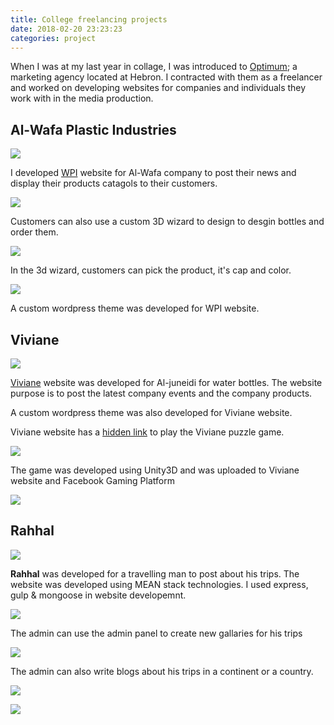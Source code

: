 ```yaml
---
title: College freelancing projects
date: 2018-02-20 23:23:23
categories: project
---
```

When I was at my last year in collage, I was introduced to [Optimum](https://www.paloptimum.ps/); a marketing agency located at Hebron. I contracted with them as a freelancer and worked on developing websites for companies and individuals they work with in the media production. <!--more-->

## Al-Wafa Plastic Industries

![](/images/projects/wpi/wpi-home.jpg)

I developed [WPI](https://wpi.ps/) website for Al-Wafa company to post their news and display their products catagols to their customers.

![](/images/projects/wpi/wpi-catalog.png)

Customers can also use a custom 3D wizard to design to desgin bottles and order them.

![](/images/projects/wpi/wpi-wizard-1.jpg)

In the 3d wizard, customers can pick the product, it's cap and color.

![](/images/projects/wpi/wpi-wizard-2.jpg)

A custom wordpress theme was developed for WPI website.

## Viviane

![](/images/projects/viviane/viviane-home.jpg)

[Viviane](https://juneidi-ps.com/) website was developed for Al-juneidi for water bottles. The website purpose is to post the latest company events and the company products.

A custom wordpress theme was also developed for Viviane website.

Viviane website has a [hidden link](https://juneidi-ps.com/game/) to play the Viviane puzzle game.

![](/images/projects/viviane/viviane-game-1.jpg)

The game was developed using Unity3D and was uploaded to Viviane website and Facebook Gaming Platform

![](/images/projects/viviane/viviane-game-2.jpg)

## Rahhal

![](/images/projects/rahhal/rahhal-home.jpg)

**Rahhal** was developed for a travelling man to post about his trips. The website was developed using MEAN stack technologies. I used express, gulp & mongoose in website developemnt.

![](/images/projects/rahhal/rahhal-visited-countries.png)

The admin can use the admin panel to create new gallaries for his trips

![](/images/projects/rahhal/rahhal-gallery.jpg)

The admin can also write blogs about his trips in a continent or a country.

![](/images/projects/rahhal/rahhal-continent.jpg)

![](/images/projects/rahhal/rahhal-blog.jpg)
